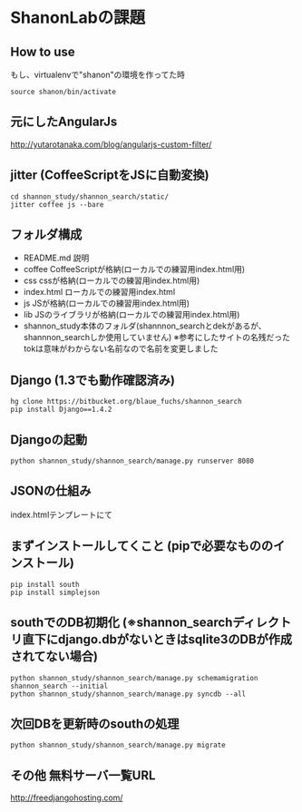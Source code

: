 ShanonLabの課題
===

How to use
---

もし、virtualenvで"shanon"の環境を作ってた時

    source shanon/bin/activate

元にしたAngularJs
---

http://yutarotanaka.com/blog/angularjs-custom-filter/

jitter (CoffeeScriptをJSに自動変換)
---

    cd shannon_study/shannon_search/static/
    jitter coffee js --bare

フォルダ構成
--

* README.md 説明
* coffee CoffeeScriptが格納(ローカルでの練習用index.html用)
* css cssが格納(ローカルでの練習用index.html用)
* index.html ローカルでの練習用index.html
* js JSが格納(ローカルでの練習用index.html用)
* lib JSのライブラリが格納(ローカルでの練習用index.html用)
* shannon_study本体のフォルダ(shannnon_searchとdekがあるが、shannnon_searchしか使用していません) ※参考にしたサイトの名残だったtokは意味がわからない名前なので名前を変更しました

Django (1.3でも動作確認済み)
---

    hg clone https://bitbucket.org/blaue_fuchs/shannon_search
    pip install Django==1.4.2

Djangoの起動
---
    python shannon_study/shannon_search/manage.py runserver 8080

JSONの仕組み
---
index.htmlテンプレートにて
<script type="text/javascript" src="/get_json_js"></script>

まずインストールしてくこと (pipで必要なもののインストール)
---
    pip install south
    pip install simplejson

southでのDB初期化 (※shannon_searchディレクトリ直下にdjango.dbがないときはsqlite3のDBが作成されてない場合)
---

    python shannon_study/shannon_search/manage.py schemamigration shannon_search --initial
    python shannon_study/shannon_search/manage.py syncdb --all

次回DBを更新時のsouthの処理
---

    python shannon_study/shannon_search/manage.py migrate

その他 無料サーバ一覧URL
---

http://freedjangohosting.com/


